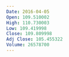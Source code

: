 ```yaml
---
Date: 2016-04-05
Open: 109.510002
High: 110.730003
Low: 109.419998
Close: 109.809998
Adj Close: 105.455322
Volume: 26578700
---
```

